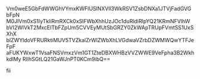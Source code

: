Vm0weE5GbFdWWGhVYmxKWFlUSlNXVll3WkRSV1ZsbDNXa1JTVjFadGVGbFpN
M0JIVm0xS1IyTkliRmRXCk0xSlFWbXhhUzJOc1duRldiRlpYQ21KRmNFVlhW
bVI2WlVkT2MxcElTbFZpUm5CVVEyMUtSbGRZY0ZkWApTRUpFVmtSS1UxSXhX
blZWYldoVFRURktiMUV5TVZkalZrWlZWbXhLVGdwaVZrbDZWMWQwYTFJeFpF
aFUKYWxwT1VsaFNSVmxzVm1GT1ZteDBXWHBzVVZWWE9VeFpha3B2WkhkdlMy
RllhSGtLQ21GaWJnPT0KCm9ibQ==

fii